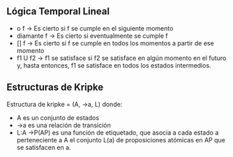 ## Lógica Temporal Lineal
- o f -> Es cierto si f se cumple en el siguiente momento
- diamante f -> Es cierto si eventualmente se cumple f
- [] f -> Es cierto si f se cumple en todos los momentos a partir de ese momento
- f1 U f2 -> f1 se satisface si f2 se satisface en algún momento en el futuro y, hasta entonces, f1 se satisface en todos los estados intermedios.

## Estructuras de Kripke
Estructura de kripke = (A, ->a, L) donde:
- A es un conjunto de estados
- ->a es una relación de transición
- L:A ->P(AP) es una función de etiquetado, que asocia a cada estado a perteneciente a A el conjunto L(a) de proposiciones atómicas en AP que se satisfacen en a.
